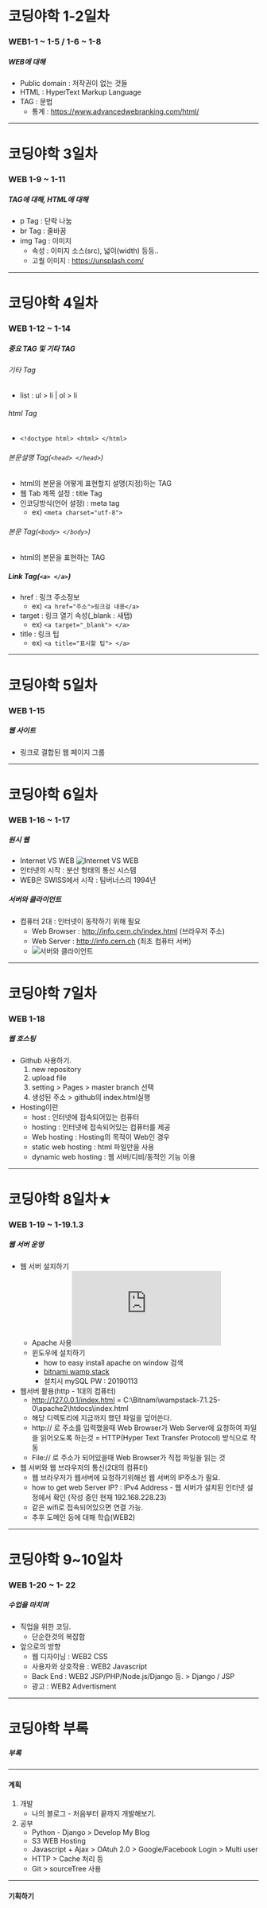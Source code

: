 
# 코딩야학 1-2일차

### WEB1-1 ~ 1-5 / 1-6 ~ 1-8
##### WEB에 대해
- Public domain : 저작권이 없는 것들
- HTML : HyperText Markup Language
- TAG : 문법
  * 통계 : https://www.advancedwebranking.com/html/

***
# 코딩야학 3일차

### WEB 1-9 ~ 1-11
##### TAG에 대해, HTML에 대해
- p Tag : 단락 나눔 
- br Tag : 줄바꿈
- img Tag : 이미지
  * 속성 : 이미지 소스(src), 넓이(width) 등등..
  * 고퀄 이미지 : https://unsplash.com/

***
# 코딩야학 4일차

### WEB 1-12 ~ 1-14
##### 중요 TAG 및 기타 TAG

###### 기타 Tag
- list : ul > li | ol > li

###### html Tag 
- `<!doctype html> <html> </html>`

###### 본문설명 Tag(`<head> </head>`)
- html의 본문을 어떻게 표현할지 설명(지정)하는 TAG
- 웹 Tab 제목 설정 : title Tag
- 인코딩방식(언어 설정) : meta tag  
  * ex) `<meta charset="utf-8">`

###### 본문 Tag(`<body> </body>`)
- html의 본문을 표현하는 TAG

##### Link Tag(`<a> </a>`)
- href : 링크 주소정보
  * ex) `<a href="주소">링크걸 내용</a>`
- target : 링크 열기 속성(_blank : 새탭)
  * ex) `<a target="_blank"> </a>`
- title : 링크 팁
  * ex) `<a title="표시할 팁"> </a>`

***
# 코딩야학 5일차

### WEB 1-15
##### 웹 사이트
- 링크로 결합된 웹 페이지 그룹

***
# 코딩야학 6일차

### WEB 1-16 ~ 1-17
##### 원시 웹
- Internet VS WEB
  ![Internet VS WEB](./Internet_VS_WEB.JPG )
- 인터넷의 시작 : 분산 형태의 통신 시스템
- WEB은 SWISS에서 시작 : 팀버너스리 1994년

##### 서버와 클라이언트
- 컴퓨터 2대 : 인터넷이 동작하기 위해 필요
  - Web Browser : http://info.cern.ch/index.html (브라우저 주소)
  - Web Server : http://info.cern.ch (최초 컴퓨터 서버)
  - ![서버와 클라이언트](./server_client.JPG)

***
# 코딩야학 7일차

### WEB 1-18
##### 웹 호스팅
- Github 사용하기.
  1. new repository
  2. upload file
  3. setting > Pages > master branch 선택
  4. 생성된 주소 > github의 index.html실행
- Hosting이란
  - host : 인터넷에 접속되어있는 컴퓨터
  - hosting : 인터넷에 접속되어있는 컴퓨터를 제공
  - Web hosting : Hosting의 목적이 Web인 경우
  - static web hosting : html 파일만을 사용
  - dynamic web hosting : 웹 서버/디비/동적인 기능 이용

***
# 코딩야학 8일차★

### WEB 1-19 ~ 1-19.1.3
##### 웹 서버 운영

- 웹 서버 설치하기
  - Apache 사용![Window 에서 아파치 사용법](https://httpd.apache.org/docs/2.4/platform/windows.html)
  - 윈도우에 설치하기
    - how to easy install apache on window 검색
    - [bitnami wamp stack](https://bitnami.com/download/files/stacks/wampstack/7.1.25-0/bitnami-wampstack-7.1.25-0-windows-x64-installer.exe?with_popup_skip_signin=1)
    - 설치시 mySQL PW : 20190113
- 웹서버 활용(http - 1대의 컴퓨터)
  - http://127.0.0.1/index.html = C:\Bitnami\wampstack-7.1.25-0\apache2\htdocs\index.html
  - 해당 디렉토리에 지금까지 했던 파일을 덮어쓴다.
  - http:// 로 주소를 입력했을때 Web Browser가 Web Server에 요청하여 파일을 읽어오도록 하는것 = HTTP(Hyper Text Transfer Protocol) 방식으로 작동
  - File:// 로 주소가 되어있을때 Web Browser가 직접 파일을 읽는 것
- 웹 서버와 웹 브라우저의 통신(2대의 컴퓨터)
  - 웹 브라우저가 웹서버에 요청하기위해선 웹 서버의 IP주소가 필요.
  - how to get web Server IP? : IPv4 Address - 웹 서버가 설치된 인터넷 설정에서 확인 (작성 중인 현재 192.168.228.23)
  - 같은 wifi로 접속되어있으면 연결 가능.
  - 추후 도메인 등에 대해 학습(WEB2)

***
# 코딩야학 9~10일차

### WEB 1-20 ~ 1- 22
##### 수업을 마치며

- 직업을 위한 코딩.
  - 단순한것의 복잡함
- 앞으로의 방향
  - 웹 디자이닝 : WEB2 CSS
  - 사용자와 상호작용 : WEB2 Javascript
  - Back End : WEB2 JSP/PHP/Node.js/Django 등. > Django / JSP
  - 광고 : WEB2 Advertisment

***
# 코딩야학 부록

##### 부록

***
#### 계획
1. 개발
   * 나의 블로그 - 처음부터 끝까지 개발해보기.
2. 공부
   * Python - Django > Develop My Blog
   * S3 WEB Hosting
   * Javascript + Ajax > OAtuh 2.0 > Google/Facebook Login > Multi user
   * HTTP > Cache 처리 등
   * Git > sourceTree 사용

***
#### 기획하기





